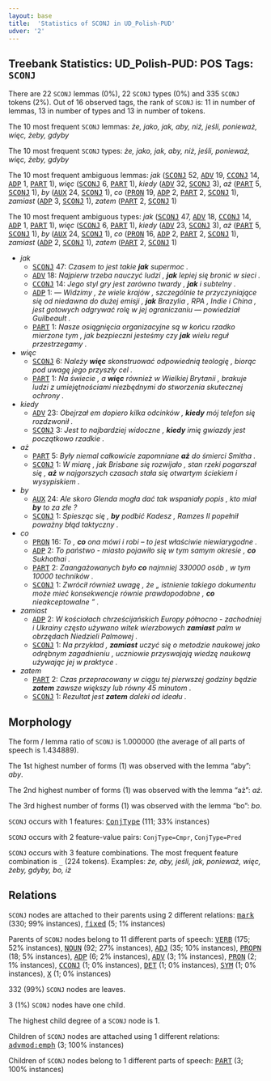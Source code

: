 ```yaml
---
layout: base
title:  'Statistics of SCONJ in UD_Polish-PUD'
udver: '2'
---
```


## Treebank Statistics: UD_Polish-PUD: POS Tags: `SCONJ`

There are 22 `SCONJ` lemmas (0%), 22 `SCONJ` types (0%) and 335 `SCONJ` tokens (2%).
Out of 16 observed tags, the rank of `SCONJ` is: 11 in number of lemmas, 13 in number of types and 13 in number of tokens.

The 10 most frequent `SCONJ` lemmas: <em>że, jako, jak, aby, niż, jeśli, ponieważ, więc, żeby, gdyby</em>

The 10 most frequent `SCONJ` types:  <em>że, jako, jak, aby, niż, jeśli, ponieważ, więc, żeby, gdyby</em>

The 10 most frequent ambiguous lemmas: <em>jak</em> (<tt><a href="pl_pud-pos-SCONJ.html">SCONJ</a></tt> 52, <tt><a href="pl_pud-pos-ADV.html">ADV</a></tt> 19, <tt><a href="pl_pud-pos-CCONJ.html">CCONJ</a></tt> 14, <tt><a href="pl_pud-pos-ADP.html">ADP</a></tt> 1, <tt><a href="pl_pud-pos-PART.html">PART</a></tt> 1), <em>więc</em> (<tt><a href="pl_pud-pos-SCONJ.html">SCONJ</a></tt> 6, <tt><a href="pl_pud-pos-PART.html">PART</a></tt> 1), <em>kiedy</em> (<tt><a href="pl_pud-pos-ADV.html">ADV</a></tt> 32, <tt><a href="pl_pud-pos-SCONJ.html">SCONJ</a></tt> 3), <em>aż</em> (<tt><a href="pl_pud-pos-PART.html">PART</a></tt> 5, <tt><a href="pl_pud-pos-SCONJ.html">SCONJ</a></tt> 1), <em>by</em> (<tt><a href="pl_pud-pos-AUX.html">AUX</a></tt> 24, <tt><a href="pl_pud-pos-SCONJ.html">SCONJ</a></tt> 1), <em>co</em> (<tt><a href="pl_pud-pos-PRON.html">PRON</a></tt> 19, <tt><a href="pl_pud-pos-ADP.html">ADP</a></tt> 2, <tt><a href="pl_pud-pos-PART.html">PART</a></tt> 2, <tt><a href="pl_pud-pos-SCONJ.html">SCONJ</a></tt> 1), <em>zamiast</em> (<tt><a href="pl_pud-pos-ADP.html">ADP</a></tt> 3, <tt><a href="pl_pud-pos-SCONJ.html">SCONJ</a></tt> 1), <em>zatem</em> (<tt><a href="pl_pud-pos-PART.html">PART</a></tt> 2, <tt><a href="pl_pud-pos-SCONJ.html">SCONJ</a></tt> 1)

The 10 most frequent ambiguous types:  <em>jak</em> (<tt><a href="pl_pud-pos-SCONJ.html">SCONJ</a></tt> 47, <tt><a href="pl_pud-pos-ADV.html">ADV</a></tt> 18, <tt><a href="pl_pud-pos-CCONJ.html">CCONJ</a></tt> 14, <tt><a href="pl_pud-pos-ADP.html">ADP</a></tt> 1, <tt><a href="pl_pud-pos-PART.html">PART</a></tt> 1), <em>więc</em> (<tt><a href="pl_pud-pos-SCONJ.html">SCONJ</a></tt> 6, <tt><a href="pl_pud-pos-PART.html">PART</a></tt> 1), <em>kiedy</em> (<tt><a href="pl_pud-pos-ADV.html">ADV</a></tt> 23, <tt><a href="pl_pud-pos-SCONJ.html">SCONJ</a></tt> 3), <em>aż</em> (<tt><a href="pl_pud-pos-PART.html">PART</a></tt> 5, <tt><a href="pl_pud-pos-SCONJ.html">SCONJ</a></tt> 1), <em>by</em> (<tt><a href="pl_pud-pos-AUX.html">AUX</a></tt> 24, <tt><a href="pl_pud-pos-SCONJ.html">SCONJ</a></tt> 1), <em>co</em> (<tt><a href="pl_pud-pos-PRON.html">PRON</a></tt> 16, <tt><a href="pl_pud-pos-ADP.html">ADP</a></tt> 2, <tt><a href="pl_pud-pos-PART.html">PART</a></tt> 2, <tt><a href="pl_pud-pos-SCONJ.html">SCONJ</a></tt> 1), <em>zamiast</em> (<tt><a href="pl_pud-pos-ADP.html">ADP</a></tt> 2, <tt><a href="pl_pud-pos-SCONJ.html">SCONJ</a></tt> 1), <em>zatem</em> (<tt><a href="pl_pud-pos-PART.html">PART</a></tt> 2, <tt><a href="pl_pud-pos-SCONJ.html">SCONJ</a></tt> 1)


* <em>jak</em>
  * <tt><a href="pl_pud-pos-SCONJ.html">SCONJ</a></tt> 47: <em>Czasem to jest takie <b>jak</b> supermoc .</em>
  * <tt><a href="pl_pud-pos-ADV.html">ADV</a></tt> 18: <em>Najpierw trzeba nauczyć ludzi , <b>jak</b> lepiej się bronić w sieci .</em>
  * <tt><a href="pl_pud-pos-CCONJ.html">CCONJ</a></tt> 14: <em>Jego styl gry jest zarówno twardy , <b>jak</b> i subtelny .</em>
  * <tt><a href="pl_pud-pos-ADP.html">ADP</a></tt> 1: <em>— Widzimy , że wiele krajów , szczególnie te przyczyniające się od niedawna do dużej emisji , <b>jak</b> Brazylia , RPA , Indie i China , jest gotowych odgrywać rolę w jej ograniczaniu — powiedział Guilbeault .</em>
  * <tt><a href="pl_pud-pos-PART.html">PART</a></tt> 1: <em>Nasze osiągnięcia organizacyjne są w końcu rzadko mierzone tym , jak bezpieczni jesteśmy czy <b>jak</b> wielu reguł przestrzegamy .</em>
* <em>więc</em>
  * <tt><a href="pl_pud-pos-SCONJ.html">SCONJ</a></tt> 6: <em>Należy <b>więc</b> skonstruować odpowiednią teologię , biorąc pod uwagę jego przyszły cel .</em>
  * <tt><a href="pl_pud-pos-PART.html">PART</a></tt> 1: <em>Na świecie , a <b>więc</b> również w Wielkiej Brytanii , brakuje ludzi z umiejętnościami niezbędnymi do stworzenia skutecznej ochrony .</em>
* <em>kiedy</em>
  * <tt><a href="pl_pud-pos-ADV.html">ADV</a></tt> 23: <em>Obejrzał em dopiero kilka odcinków , <b>kiedy</b> mój telefon się rozdzwonił .</em>
  * <tt><a href="pl_pud-pos-SCONJ.html">SCONJ</a></tt> 3: <em>Jest to najbardziej widoczne , <b>kiedy</b> imię gwiazdy jest początkowo rzadkie .</em>
* <em>aż</em>
  * <tt><a href="pl_pud-pos-PART.html">PART</a></tt> 5: <em>Były niemal całkowicie zapomniane <b>aż</b> do śmierci Smitha .</em>
  * <tt><a href="pl_pud-pos-SCONJ.html">SCONJ</a></tt> 1: <em>W miarę , jak Brisbane się rozwijało , stan rzeki pogarszał się , <b>aż</b> w najgorszych czasach stała się otwartym ściekiem i wysypiskiem .</em>
* <em>by</em>
  * <tt><a href="pl_pud-pos-AUX.html">AUX</a></tt> 24: <em>Ale skoro Glenda mogła dać tak wspaniały popis , kto miał <b>by</b> to za złe ?</em>
  * <tt><a href="pl_pud-pos-SCONJ.html">SCONJ</a></tt> 1: <em>Spiesząc się , <b>by</b> podbić Kadesz , Ramzes II popełnił poważny błąd taktyczny .</em>
* <em>co</em>
  * <tt><a href="pl_pud-pos-PRON.html">PRON</a></tt> 16: <em>To , <b>co</b> ona mówi i robi – to jest właściwie niewiarygodne .</em>
  * <tt><a href="pl_pud-pos-ADP.html">ADP</a></tt> 2: <em>To państwo - miasto pojawiło się w tym samym okresie , <b>co</b> Sukhothai .</em>
  * <tt><a href="pl_pud-pos-PART.html">PART</a></tt> 2: <em>Zaangażowanych było <b>co</b> najmniej 330000 osób , w tym 10000 techników .</em>
  * <tt><a href="pl_pud-pos-SCONJ.html">SCONJ</a></tt> 1: <em>Zwrócił również uwagę , że „ istnienie takiego dokumentu może mieć konsekwencje równie prawdopodobne , <b>co</b> nieakceptowalne ” .</em>
* <em>zamiast</em>
  * <tt><a href="pl_pud-pos-ADP.html">ADP</a></tt> 2: <em>W kościołach chrześcijańskich Europy północno - zachodniej i Ukrainy często używano witek wierzbowych <b>zamiast</b> palm w obrzędach Niedzieli Palmowej .</em>
  * <tt><a href="pl_pud-pos-SCONJ.html">SCONJ</a></tt> 1: <em>Na przykład , <b>zamiast</b> uczyć się o metodzie naukowej jako odrębnym zagadnieniu , uczniowie przyswajają wiedzę naukową używając jej w praktyce .</em>
* <em>zatem</em>
  * <tt><a href="pl_pud-pos-PART.html">PART</a></tt> 2: <em>Czas przepracowany w ciągu tej pierwszej godziny będzie <b>zatem</b> zawsze większy lub równy 45 minutom .</em>
  * <tt><a href="pl_pud-pos-SCONJ.html">SCONJ</a></tt> 1: <em>Rezultat jest <b>zatem</b> daleki od ideału .</em>

## Morphology

The form / lemma ratio of `SCONJ` is 1.000000 (the average of all parts of speech is 1.434889).

The 1st highest number of forms (1) was observed with the lemma “aby”: <em>aby</em>.

The 2nd highest number of forms (1) was observed with the lemma “aż”: <em>aż</em>.

The 3rd highest number of forms (1) was observed with the lemma “bo”: <em>bo</em>.

`SCONJ` occurs with 1 features: <tt><a href="pl_pud-feat-ConjType.html">ConjType</a></tt> (111; 33% instances)

`SCONJ` occurs with 2 feature-value pairs: `ConjType=Cmpr`, `ConjType=Pred`

`SCONJ` occurs with 3 feature combinations.
The most frequent feature combination is `_` (224 tokens).
Examples: <em>że, aby, jeśli, jak, ponieważ, więc, żeby, gdyby, bo, iż</em>


## Relations

`SCONJ` nodes are attached to their parents using 2 different relations: <tt><a href="pl_pud-dep-mark.html">mark</a></tt> (330; 99% instances), <tt><a href="pl_pud-dep-fixed.html">fixed</a></tt> (5; 1% instances)

Parents of `SCONJ` nodes belong to 11 different parts of speech: <tt><a href="pl_pud-pos-VERB.html">VERB</a></tt> (175; 52% instances), <tt><a href="pl_pud-pos-NOUN.html">NOUN</a></tt> (92; 27% instances), <tt><a href="pl_pud-pos-ADJ.html">ADJ</a></tt> (35; 10% instances), <tt><a href="pl_pud-pos-PROPN.html">PROPN</a></tt> (18; 5% instances), <tt><a href="pl_pud-pos-ADP.html">ADP</a></tt> (6; 2% instances), <tt><a href="pl_pud-pos-ADV.html">ADV</a></tt> (3; 1% instances), <tt><a href="pl_pud-pos-PRON.html">PRON</a></tt> (2; 1% instances), <tt><a href="pl_pud-pos-CCONJ.html">CCONJ</a></tt> (1; 0% instances), <tt><a href="pl_pud-pos-DET.html">DET</a></tt> (1; 0% instances), <tt><a href="pl_pud-pos-SYM.html">SYM</a></tt> (1; 0% instances), <tt><a href="pl_pud-pos-X.html">X</a></tt> (1; 0% instances)

332 (99%) `SCONJ` nodes are leaves.

3 (1%) `SCONJ` nodes have one child.

The highest child degree of a `SCONJ` node is 1.

Children of `SCONJ` nodes are attached using 1 different relations: <tt><a href="pl_pud-dep-advmod-emph.html">advmod:emph</a></tt> (3; 100% instances)

Children of `SCONJ` nodes belong to 1 different parts of speech: <tt><a href="pl_pud-pos-PART.html">PART</a></tt> (3; 100% instances)

